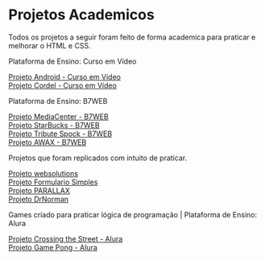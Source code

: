 <h1> Projetos Academicos </h1>
 
 Todos os projetos a seguir foram feito de forma academica para praticar e melhorar o HTML e CSS.
 <br>
 
 Plataforma de Ensino: Curso em Vídeo <br>
 
<lil> <a href="https://joaopauloffnogueira.github.io/projetos-academicos/android/"> Projeto Android - Curso em Vídeo </a> <br> 
<lil> <a href="https://joaopauloffnogueira.github.io/projetos-academicos/Cordel/"> Projeto Cordel - Curso em Vídeo </a> 
<br> 
 
 Plataforma de Ensino: B7WEB <br>

<lil> <a href="https://joaopauloffnogueira.github.io/projetos-academicos/mediacenter/"> Projeto MediaCenter - B7WEB </a> <br> 
<lil> <a href="https://joaopauloffnogueira.github.io/projetos-academicos/starbucks/"> Projeto StarBucks - B7WEB </a> <br> 
<lil> <a href="https://joaopauloffnogueira.github.io/projetos-academicos/tribute spock/"> Projeto Tribute Spock - B7WEB </a> <br> 
<lil> <a href="https://joaopauloffnogueira.github.io/projetos-academicos/AWAX/"> Projeto AWAX - B7WEB </a> 
<br> 

 Projetos que foram replicados com intuito de praticar. <br>

<lil> <a href="https://joaopauloffnogueira.github.io/projetos-academicos/websolutions/"> Projeto websolutions </a> <br> 
<lil> <a href="https://joaopauloffnogueira.github.io/projetos-academicos/formulario simples/"> Projeto Formulario Simples </a> <br> 
<lil> <a href="https://joaopauloffnogueira.github.io/projetos-academicos/PARALLAX/"> Projeto PARALLAX </a> <br> 
<lil> <a href="https://joaopauloffnogueira.github.io/projetos-academicos/drnorman/"> Projeto DrNorman </a> 
<br> 

 Games criado para praticar lógica de programação | Plataforma de Ensino: Alura <br>

<lil> <a href="https://editor.p5js.org/JoaoPauloF/sketches/Kn3Qz5AWL"> Projeto Crossing the Street - Alura </a> <br>
<lil> <a href="https://editor.p5js.org/JoaoPauloF/sketches/Y7e2McZ6o"> Projeto Game Pong - Alura </a> 
<br> 
